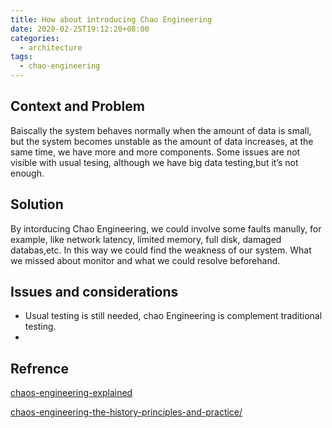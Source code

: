 ```yaml
---
title: How about introducing Chao Engineering
date: 2020-02-25T19:12:20+08:00
categories:
  - architecture
tags: 
  - chao-engineering
---
```



## Context and Problem

Baiscally the system behaves normally when the amount of data is small, but the system becomes unstable as the amount of data increases, at the same time, we have more and more components. Some issues are not visible with usual tesing, although we have big data testing,but it’s not enough.

## Solution

By intorducing Chao Engineering, we could involve some faults manully, for example, like network latency, limited memory, full disk, damaged databas,etc. In this way we could find the weakness of our system. What we missed about monitor and what we could resolve beforehand.

## Issues and considerations

- Usual testing is still needed, chao Engineering is complement traditional testing.
-  

## Refrence

[chaos-engineering-explained](https://blog.newrelic.com/engineering/chaos-engineering-explained/)

[chaos-engineering-the-history-principles-and-practice/](https://www.gremlin.com/community/tutorials/chaos-engineering-the-history-principles-and-practice/)
